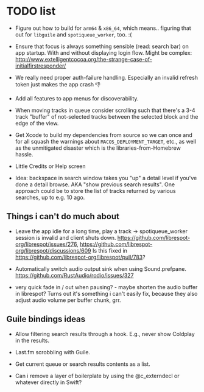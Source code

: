 # TODO list

* Figure out how to build for `arm64` & `x86_64`, which means.. figuring that out for `libguile` and
  `spotiqueue_worker`, too. :(

* Ensure that focus is always something sensible (read: search bar) on app startup.  With and
  without displaying login flow. Might be complex:
  http://www.extelligentcocoa.org/the-strange-case-of-initialfirstresponder/

* We really need proper auth-failure handling.  Especially an invalid refresh token just makes the
  app crash 👎

* Add all features to app menus for discoverability.

* When moving tracks in queue consider scrolling such that there's a
  3-4 track "buffer" of not-selected tracks between the selected block
  and the edge of the view.

* Get Xcode to build my dependencies from source so we can once and for all squash the warnings
  about `MACOS_DEPLOYMENT_TARGET`, etc., as well as the unmitigated disaster which is the
  libraries-from-Homebrew hassle.

* Little Credits or Help screen

* Idea: backspace in search window takes you "up" a detail level if you've done a detail browse. AKA
  "show previous search results".  One approach could be to store the list of tracks returned by
  various searches, up to e.g. 10 ago.

## Things i can't do much about

* Leave the app idle for a long time, play a track ->
  spotiqueue_worker session is invalid and client shuts down.
  https://github.com/librespot-org/librespot/issues/276,
  https://github.com/librespot-org/librespot/discussions/609
  Is this fixed in https://github.com/librespot-org/librespot/pull/783?

* Automatically switch audio output sink when using Sound.prefpane.
  https://github.com/RustAudio/rodio/issues/327

* very quick fade in / out when pausing? - maybe shorten the audio buffer in librespot? Turns out
  it's something i can't easily fix, because they also adjust audio volume per buffer chunk, grr.

## Guile bindings ideas

* Allow filtering search results through a hook.  E.g., never show Coldplay in the results.

* Last.fm scrobbling with Guile.

* Get current queue or search results contents as a list.

* Can i remove a layer of boilerplate by using the @c_externdecl or whatever directly in Swift?
